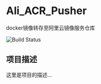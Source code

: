 # Ali_ACR_Pusher
docker镜像转存至阿里云镜像服务仓库

![Build Status](https://github.com/Tianyuyuyuyuyuyu/Ali_ACR_Pusher/actions/workflows/docker.yaml/badge.svg)

## 项目描述

这里是项目的描述...
